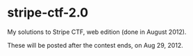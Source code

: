 stripe-ctf-2.0
==============

My solutions to Stripe CTF, web edition (done in August 2012).

These will be posted after the contest ends, on Aug 29, 2012.